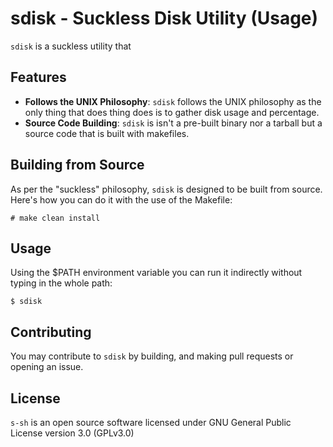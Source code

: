 # sdisk - Suckless Disk Utility (Usage)

`sdisk` is a suckless utility that 
## Features

- **Follows the UNIX Philosophy**: `sdisk` follows the UNIX philosophy as the only thing that does thing does is to gather disk usage and percentage.
- **Source Code Building**: `sdisk` is isn't a pre-built binary nor a tarball but a source code that is built with makefiles.
 
## Building from Source

As per the "suckless" philosophy, `sdisk` is designed to be built from source. Here's how you can do it with the use of the Makefile:

```
# make clean install
```

## Usage

Using the $PATH environment variable you can run it indirectly without typing in the whole path:

```
$ sdisk
```

## Contributing

You may contribute to `sdisk` by building, and making pull requests or opening an issue.

## License

`s-sh` is an open source software licensed under GNU General Public License version 3.0 (GPLv3.0)
